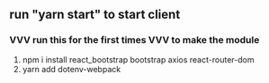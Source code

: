 ## run "yarn start" to start client


### VVV run this for the first times VVV to make the module

1. npm i install react_bootstrap bootstrap axios react-router-dom
2. yarn add dotenv-webpack